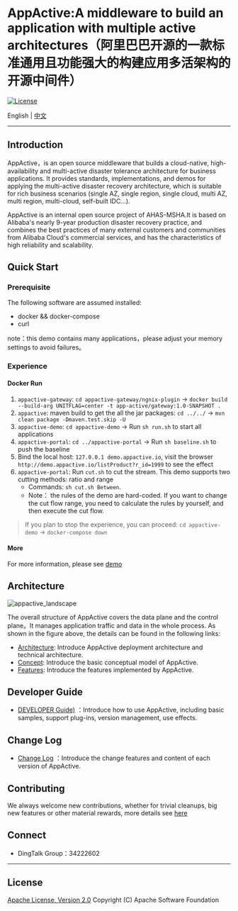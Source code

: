 # AppActive:A middleware to build an application with multiple active architectures（阿里巴巴开源的一款标准通用且功能强大的构建应用多活架构的开源中间件）

[![License](https://img.shields.io/badge/license-Apache%202-4EB1BA.svg)](https://www.apache.org/licenses/LICENSE-2.0.html)

English | [中文](docs/cn/README_CN.md)

---

## Introduction

AppActive，is an open source middleware that builds a cloud-native, high-availability and multi-active disaster tolerance
architecture for business applications. It provides standards, implementations, and demos for applying the multi-active
disaster recovery architecture, which is suitable for rich business scenarios (single AZ, single region, single cloud,
multi AZ, multi region, multi-cloud, self-built IDC...).

AppActive is an internal open source project of AHAS-MSHA.It is based on Alibaba's nearly 9-year production disaster
recovery practice, and combines the best practices of many external customers and communities from Alibaba Cloud's
commercial services, and has the characteristics of high reliability and scalability.

## Quick Start

### Prerequisite

The following software are assumed installed:
- docker && docker-compose
- curl

note：this demo contains many applications，please adjust your memory settings to avoid failures。

### Experience
#### Docker Run
1. `appactive-gateway`: `cd appactive-gateway/ngnix-plugin` -> `docker build --build-arg UNITFLAG=center -t app-active/gateway:1.0-SNAPSHOT .`
2. `appactive`: maven build to get the all the jar packages: `cd ../../` -> `mvn clean package -Dmaven.test.skip -U`
3. `appactive-demo`: `cd appactive-demo` -> Run `sh run.sh` to start all applications
4. `appactive-portal`: `cd ../appactive-portal` -> Run `sh baseline.sh` to push the baseline
5. Bind the local host: `127.0.0.1 demo.appactive.io`, visit the browser `http://demo.appactive.io/listProduct?r_id=1999` to
   see the effect
6. `appactive-portal`: Run `cut.sh` to cut the stream. This demo supports two cutting methods: ratio and range
    - Commands: `sh cut.sh Between`.
    - Note： the rules of the demo are hard-coded. If you want to change the cut flow range, you need to calculate the
      rules by yourself, and then execute the cut flow.

> If you plan to stop the experience, you can proceed: `cd appactive-demo` -> `docker-compose down`

#### More
For more information, please see [demo](docs/en/details/demo.md)

## Architecture

![appactive_landscape](https://appactive.oss-cn-beijing.aliyuncs.com/images/appactive_landscape.png)

The overall structure of AppActive covers the data plane and the control plane。It manages application traffic and data
in the whole process. As shown in the figure above, the details can be found in the following links:

- [Architecture](docs/en/details/architecture.md): Introduce AppActive deployment architecture and technical
  architecture.
- [Concept](docs/en/details/concept.md): Introduce the basic conceptual model of AppActive.
- [Features](docs/en/details/features.md): Introduce the features implemented by AppActive.

## Developer Guide

- [DEVELOPER Guide)](docs/en/details/developer_guide.md) ：Introduce how to use AppActive, including basic samples,
  support plug-ins, version management, use effects.

## Change Log

- [Change Log](docs/en/details/change_log.md) ：Introduce the change features and content of each version of AppActive.

## Contributing

We always welcome new contributions, whether for trivial cleanups, big new features or other material rewards, more
details see [here](docs/en/contributing/contributing.md)

## Connect

- DingTalk Group：34222602

----------

## License

[Apache License, Version 2.0](http://www.apache.org/licenses/LICENSE-2.0.html) Copyright (C) Apache Software Foundation

